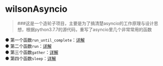 # wilsonAsyncio


>###这是一个造轮子项目，主要是为了搞清楚asyncio的工作原理与设计思想，根据python3.7.7的源代码，重写了asyncio里几个非常常用的函数

● 第一个函数`run_until_complete`：[详解](https://www.cnblogs.com/MrVolleyball/p/15709855.html)  
● 第二个函数`run`：[详解](https://www.cnblogs.com/MrVolleyball/p/15739907.html)  
● 第三个函数`gather`：[详解](https://www.cnblogs.com/MrVolleyball/p/15812407.html)  
● 第四个函数`sleep`：[详解](https://www.cnblogs.com/MrVolleyball/p/15988557.html)  